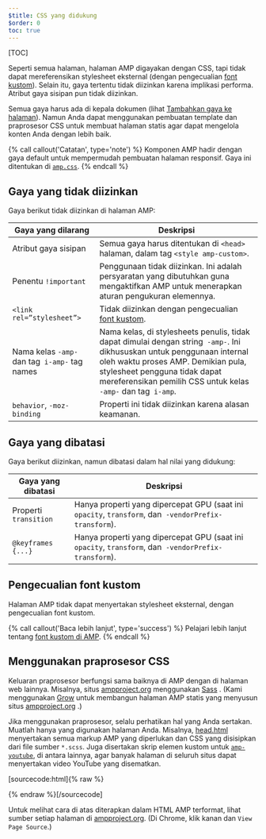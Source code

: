 ```yaml
---
$title: CSS yang didukung
$order: 0
toc: true
---
```

[TOC]

Seperti semua halaman, halaman AMP digayakan dengan CSS, tapi tidak dapat mereferensikan stylesheet eksternal (dengan pengecualian [font kustom](#the-custom-fonts-exception)). Selain itu, gaya tertentu tidak diizinkan karena implikasi performa. Atribut gaya sisipan pun tidak diizinkan.

Semua gaya harus ada di kepala dokumen (lihat [Tambahkan gaya ke halaman](/id/docs/guides/responsive_amp.html#add-styles-to-a-page)). Namun Anda dapat menggunakan pembuatan template dan praprosesor CSS untuk membuat halaman statis agar dapat mengelola konten Anda dengan lebih baik.

{% call callout('Catatan', type='note') %}
Komponen AMP hadir dengan gaya default untuk mempermudah pembuatan halaman responsif. Gaya ini ditentukan di [`amp.css`](https://github.com/ampproject/amphtml/blob/master/css/amp.css).
{% endcall %}

## Gaya yang tidak diizinkan

Gaya berikut tidak diizinkan di halaman AMP:

<table>
  <thead>
    <tr>
      <th class="col-thirty" data-th="Banned style">Gaya yang dilarang</th>
      <th data-th="Description">Deskripsi</th>
    </tr>
  </thead>
  <tbody>
    <tr>
      <td data-th="Banned style">Atribut gaya sisipan</td>
      <td data-th="Description">Semua gaya harus ditentukan di <code>&lt;head&gt;</code> halaman, 
        dalam tag <code>&lt;style amp-custom&gt;</code>.</td>
    </tr>
    <tr>
      <td data-th="Banned style">Penentu <code>!important</code></td>
      <td data-th="Description">Penggunaan tidak diizinkan. Ini adalah persyaratan yang dibutuhkan guna mengaktifkan AMP untuk menerapkan aturan pengukuran elemennya.</td>
    </tr>
    <tr>
      <td data-th="Banned style"><code>&lt;link rel=”stylesheet”&gt;</code></td>
      <td data-th="Description"> Tidak diizinkan dengan pengecualian <a href="#the-custom-fonts-exception">font kustom</a>.</td>
    </tr>
    <tr>
      <td data-th="Banned style">Nama kelas <code>-amp-</code> dan tag<code> i-amp-</code> tag names</td>
      <td data-th="Description">Nama kelas, di stylesheets penulis, tidak dapat dimulai dengan string<code> -amp-</code>. Ini dikhususkan untuk penggunaan internal oleh waktu proses AMP. Demikian pula, stylesheet pengguna tidak dapat mereferensikan pemilih CSS untuk kelas<code> -amp-</code> dan tag<code> i-amp</code>.</td>
    </tr>
    <tr>
      <td data-th="Banned style"><code>behavior</code>, <code>-moz-binding</code></td>
      <td data-th="Description">Properti ini tidak diizinkan karena alasan keamanan.</td>
    </tr>
  </tbody>
</table>

## Gaya yang dibatasi

Gaya berikut diizinkan, namun dibatasi dalam hal nilai yang didukung:

<table>
  <thead>
    <tr>
      <th class="col-thirty" data-th="Banned style">Gaya yang dibatasi</th>
      <th data-th="Description">Deskripsi</th>
    </tr>
  </thead>
  <tbody>
    <tr>
      <td data-th="Restricted style">Properti <code>transition</code></td>
      <td data-th="Description"> Hanya properti yang dipercepat GPU (saat ini<code> opacity</code>, <code>transform</code>, dan<code> -vendorPrefix-transform</code>).</td>
    </tr>
    <tr>
      <td data-th="Restricted style"><code>@keyframes {...}</code></td>
      <td data-th="Description"> Hanya properti yang dipercepat GPU (saat ini<code> opacity</code>, <code>transform</code>, dan<code> -vendorPrefix-transform</code>).</td>
    </tr>
  </tbody>
</table>

## Pengecualian font kustom

Halaman AMP tidak dapat menyertakan stylesheet eksternal, dengan pengecualian font kustom.

{% call callout('Baca lebih lanjut', type='success') %}
 Pelajari lebih lanjut tentang [font kustom di AMP](/id/docs/guides/responsive/custom_fonts.html).
{% endcall %}

## Menggunakan praprosesor CSS

Keluaran praprosesor berfungsi sama baiknya di AMP dengan di halaman web lainnya. Misalnya, situs [ampproject.org](https://www.ampproject.org/) 
menggunakan [Sass](http://sass-lang.com/) . (Kami menggunakan [Grow](http://grow.io/)  untuk membangun halaman AMP statis yang menyusun situs [ampproject.org](https://www.ampproject.org/) .)


Jika menggunakan praprosesor, selalu perhatikan hal yang Anda sertakan. Muatlah hanya yang digunakan halaman Anda. Misalnya, [head.html](https://github.com/ampproject/docs/blob/master/views/partials/head.html) 
menyertakan semua markup AMP yang diperlukan dan CSS yang disisipkan dari file sumber `*.scss`. Juga disertakan skrip elemen kustom untuk [`amp-youtube`](/id/docs/reference/extended/amp-youtube.html), di antara lainnya, agar banyak halaman di seluruh situs dapat menyertakan video YouTube yang disematkan.

[sourcecode:html]{% raw %}
<head>
  <meta charset="utf-8">
  <meta name="viewport" content="width=device-width,minimum-scale=1,initial-scale=1">
  <meta property="og:description" content="{% if doc.description %}{{doc.description}} – {% endif %}Accelerated Mobile Pages Project">
  <meta name="description" content="{% if doc.description %}{{doc.description}} – {% endif %}Accelerated Mobile Pages Project">

  <title>Proyek Accelerated Mobile Pages</title>
  <link rel="icon" href="/static/img/amp_favicon.png">
  <link rel="canonical" href="https://www.ampproject.org{{doc.url.path}}">
  <link href="https://fonts.googleapis.com/css?family=Roboto:200,300,400,500,700" rel="stylesheet">
  <style amp-custom>
  {% include "/assets/css/main.min.css" %}
  </style>

  <style amp-boilerplate>body{-webkit-animation:-amp-start 8s steps(1,end) 0s 1 normal both;-moz-animation:-amp-start 8s steps(1,end) 0s 1 normal both;-ms-animation:-amp-start 8s steps(1,end) 0s 1 normal both;animation:-amp-start 8s steps(1,end) 0s 1 normal both}@-webkit-keyframes -amp-start{from{visibility:hidden}to{visibility:visible}}@-moz-keyframes -amp-start{from{visibility:hidden}to{visibility:visible}}@-ms-keyframes -amp-start{from{visibility:hidden}to{visibility:visible}}@-o-keyframes -amp-start{from{visibility:hidden}to{visibility:visible}}@keyframes -amp-start{from{visibility:hidden}to{visibility:visible}}</style><noscript><style amp-boilerplate>body{-webkit-animation:none;-moz-animation:none;-ms-animation:none;animation:none}</style></noscript>
  <script async src="https://cdn.ampproject.org/v0.js"></script>
  <script async custom-element="amp-carousel" src="https://cdn.ampproject.org/v0/amp-carousel-0.1.js"></script>
  <script async custom-element="amp-analytics" src="https://cdn.ampproject.org/v0/amp-analytics-0.1.js"></script>
  <script async custom-element="amp-lightbox" src="https://cdn.ampproject.org/v0/amp-lightbox-0.1.js"></script>
  <script async custom-element="amp-youtube" src="https://cdn.ampproject.org/v0/amp-youtube-0.1.js"></script>
  <script async custom-element="amp-sidebar" src="https://cdn.ampproject.org/v0/amp-sidebar-0.1.js"></script>
  <script async custom-element="amp-iframe" src="https://cdn.ampproject.org/v0/amp-iframe-0.1.js"></script>
</head>
{% endraw %}[/sourcecode]

 Untuk melihat cara di atas diterapkan dalam HTML AMP terformat, lihat sumber setiap halaman di [ampproject.org](https://www.ampproject.org/). (Di Chrome, klik kanan dan `View Page Source`.)


